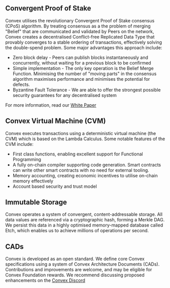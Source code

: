 ## Convergent Proof of Stake

Convex utilises the revolutionary Convergent Proof of Stake consensus (CPoS) algorithm. By treating consensus as a the problem of merging "Belief" that are communicated and validated by Peers on the network, Convex creates a decentralised Conflict-free Replicated Data Type that provably converges to a stable ordering of transactions, effectively solving the double-spend problem. Some major advantages this approach include:
- Zero block delay - Peers can publish blocks instantaneously and concurrently, without waiting for a previous block to be confirmed
- Simple implementation - The only key operation is the Belief Merge Function. Minimising the number of "moving parts" in the consensus algorithm maximises performance and minimises the potential for defects.
- Byzantine Fault Tolerance - We are able to offer the strongest possible security guarantees for any decentralised system

For more information, read our [White Paper](https://github.com/Convex-Dev/design/blob/8bbcf6cb865ebdbc1d8d7c7442daae783bd44cc3/papers/convex-whitepaper.md)

## Convex Virtual Machine (CVM)

Convex executes transactions using a deterministic virtual machine (the CVM) which is based on the Lambda Calculus. Some notable features of the CVM include:
- First class functions, enabling excellent support for Functional Programming
- A fully on-chain compiler supporting code generation. Smart contracts can write other smart contracts with no need for external tooling.
- Memory accounting, creating economic incentives to utilise on-chain memory effectively
- Account based security and trust model

## Immutable Storage

Convex operates a system of convergent, content-addressable storage. All data values are referenced via a cryptographic hash, forming a Merkle DAG. We persist this data in a highly optimised memory-mapped database called Etch, which enables us to achieve millions of operations per second.

## CADs

Convex is developed as an open standard. We define core Convex specifications using a system of Convex Architecture Documents (CADs). Contributions and improvements are welcome, and may be eligible for Convex Foundation rewards. We recommend discussing proposed enhancements on the [Convex Discord](https://discord.com/invite/fsnCxEM)
